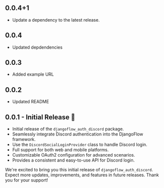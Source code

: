## 0.0.4+1

 - Update a dependency to the latest release.

## 0.0.4

- Updated depdendencies

## 0.0.3

- Added example URL

## 0.0.2

- Updated README

## 0.0.1 - Initial Release 🚀

- Initial release of the `djangoflow_auth_discord` package.
- Seamlessly integrate Discord authentication into the DjangoFlow framework.
- Use the `DiscordSocialLoginProvider` class to handle Discord login.
- Full support for both web and mobile platforms.
- Customizable OAuth2 configuration for advanced scenarios.
- Provides a consistent and easy-to-use API for Discord login.

We're excited to bring you this initial release of `djangoflow_auth_discord`. Expect more updates, improvements, and features in future releases. Thank you for your support!
